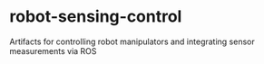 # robot-sensing-control
Artifacts for controlling robot manipulators and integrating sensor measurements via ROS
